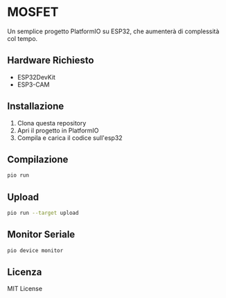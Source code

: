 # MOSFET

Un semplice progetto PlatformIO su ESP32, che aumenterà di complessità col tempo.

## Hardware Richiesto

- ESP32DevKit
- ESP3-CAM
## Installazione

1. Clona questa repository
2. Apri il progetto in PlatformIO
3. Compila e carica il codice sull'esp32

## Compilazione

```bash
pio run
```

## Upload

```bash
pio run --target upload
```

## Monitor Seriale

```bash
pio device monitor
```
## Licenza

MIT License 
